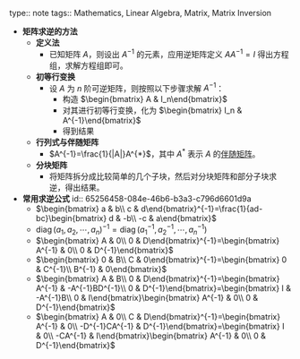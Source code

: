 type:: note
tags:: Mathematics, Linear Algebra, Matrix, Matrix Inversion

- **矩阵求逆的方法**
	- **定义法**
		- 已知矩阵 $A$，则设出 $A^{-1}$ 的元素，应用逆矩阵定义 $AA^{-1}=I$ 得出方程组，求解方程组即可。
	- **初等行变换**
		- 设 $A$ 为 $n$ 阶可逆矩阵，则按照以下步骤求解 $A^{-1}$：
			- 构造 $\begin{bmatrix} A & I_n\end{bmatrix}$
			- 对其进行初等行变换，化为 $\begin{bmatrix} I_n & A^{-1}\end{bmatrix}$
			- 得到结果
	- **行列式与伴随矩阵**
		- $A^{-1}=\frac{1}{|A|}A^{*}$，其中 $A^{*}$ 表示 $A$ 的[伴随矩阵](((654cadb4-9354-4948-8dba-506e49864eaf)))。
	- **分块矩阵**
		- 将矩阵拆分成比较简单的几个子块，然后对分块矩阵和部分子块求逆，得出结果。
- **常用求逆公式**
  id:: 65256458-084e-46b6-b3a3-c796d6601d9a
	- $\begin{bmatrix} a & b\\ c & d\end{bmatrix}^{-1}=\frac{1}{ad-bc}\begin{bmatrix} d & -b\\ -c & a\end{bmatrix}$
	- $\operatorname{diag}(a_1,a_2,\cdots,a_n)^{-1}=\operatorname{diag}(a_1^{-1},a_2^{-1},\cdots,a_n^{-1})$
	- $\begin{bmatrix} A & 0\\ 0 & D\end{bmatrix}^{-1}=\begin{bmatrix} A^{-1} & 0\\ 0 & D^{-1}\end{bmatrix}$
	- $\begin{bmatrix} 0 & B\\ C & 0\end{bmatrix}^{-1}=\begin{bmatrix} 0 & C^{-1}\\ B^{-1} & 0\end{bmatrix}$
	- $\begin{bmatrix} A & B\\ 0 & D\end{bmatrix}^{-1}=\begin{bmatrix} A^{-1} & -A^{-1}BD^{-1}\\ 0 & D^{-1}\end{bmatrix}=\begin{bmatrix} I & -A^{-1}B\\ 0 & I\end{bmatrix}\begin{bmatrix} A^{-1} & 0\\ 0 & D^{-1}\end{bmatrix}$
	- $\begin{bmatrix} A & 0\\ C & D\end{bmatrix}^{-1}=\begin{bmatrix} A^{-1} & 0\\ -D^{-1}CA^{-1} & D^{-1}\end{bmatrix}=\begin{bmatrix} I & 0\\ -CA^{-1} & I\end{bmatrix}\begin{bmatrix} A^{-1} & 0\\ 0 & D^{-1}\end{bmatrix}$